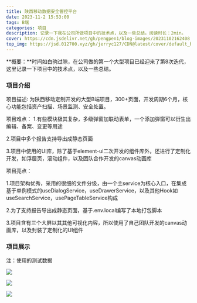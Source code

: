 ```yaml
---
title: 陕西移动数据安全管控平台
date: 2023-11-2 15:53:00
tags: B端
categories: 项目
description: 记录一下我在公司所做项目中的技术点，以及一些总结。阅读时长：2min。
cover: https://cdn.jsdelivr.net/gh/pengpen1/blog-images/20231102162408.png
top_img: https://jsd.012700.xyz/gh/jerryc127/CDN@latest/cover/default_bg.png
---
```

**概要：**时间如白驹过隙，在公司做的第一个大型项目已经迎来了第8次迭代，这里记录一下项目中的技术点，以及一些总结。



### 项目介绍

项目描述: 
为陕西移动定制开发的大型B端项目，300+页面，开发周期6个月，核心功能包括资产扫描、场景监测、安全处置。

项目难点：
1.有些模块极其复杂，多级弹窗加联动表单，一个添加弹窗可以衍生出编辑、备案、变更等用途

2.项目中多个报告支持导出成静态页面

3.项目中使用的UI库，除了基于element-ui二次开发的组件库外，还进行了定制化开发，如浮层页，滚动组件，以及团队合作开发的canvas动画库

项目亮点：

1.项目架构优秀，采用的很细的文件分级，由一个主service为核心入口，在集成基于单例模式的useDialogService，useDrawerService，以及其他Hook如useSearchService，usePageTableService构成

2.为了支持报告导出成静态页面，基于.env.local编写了本地打包脚本

3.项目含有三个大屏以其其他可视化内容，所以使用了自己团队开发的canvas动画库，以及封装了定制化的UI组件



### 项目展示

注：使用的测试数据

![](https://cdn.jsdelivr.net/gh/pengpen1/blog-images/20231102160400.png)

![](https://cdn.jsdelivr.net/gh/pengpen1/blog-images/20231102162408.png)

![](https://cdn.jsdelivr.net/gh/pengpen1/blog-images/20231102161139.png)